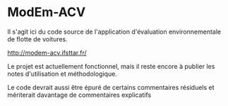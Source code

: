 # ModEm-ACV

Il s'agit ici du code source de l'application d'évaluation environnementale de flotte de voitures.

http://modem-acv.ifsttar.fr/ 

Le projet est actuellement fonctionnel, mais il reste encore à publier les notes d'utilisation et méthodologique.

Le code devrait aussi être épuré de certains commentaires résiduels et mériterait davantage de commentaires explicatifs
